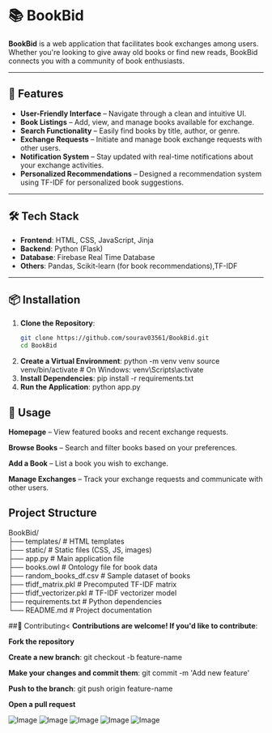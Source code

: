 # 📚 BookBid

**BookBid** is a web application that facilitates book exchanges among users. Whether you're looking to give away old books or find new reads, BookBid connects you with a community of book enthusiasts.

---

## 🚀 Features

- **User-Friendly Interface** – Navigate through a clean and intuitive UI.
- **Book Listings** – Add, view, and manage books available for exchange.
- **Search Functionality** – Easily find books by title, author, or genre.
- **Exchange Requests** – Initiate and manage book exchange requests with other users.
- **Notification System** – Stay updated with real-time notifications about your exchange activities.
- **Personalized Recommendations** – Designed a recommendation system using TF-IDF for personalized book suggestions.

---

## 🛠️ Tech Stack

- **Frontend**: HTML, CSS, JavaScript, Jinja
- **Backend**: Python (Flask)
- **Database**: Firebase Real Time Database
- **Others**: Pandas, Scikit-learn (for book recommendations),TF-IDF

---

## 📦 Installation

1. **Clone the Repository**:
   ```bash
   git clone https://github.com/sourav03561/BookBid.git
   cd BookBid
2. **Create a Virtual Environment**:
   python -m venv venv
   source venv/bin/activate  # On Windows: venv\Scripts\activate
3. **Install Dependencies**:
   pip install -r requirements.txt
4. **Run the Application**:
   python app.py
   
## 🧪 Usage
**Homepage** – View featured books and recent exchange requests.

**Browse Books** – Search and filter books based on your preferences.

**Add a Book** – List a book you wish to exchange.

**Manage Exchanges** – Track your exchange requests and communicate with other users.

## Project Structure
BookBid/<br>
├── templates/           # HTML templates<br>
├── static/              # Static files (CSS, JS, images)<br>
├── app.py               # Main application file<br>
├── books.owl            # Ontology file for book data<br>
├── random_books_df.csv  # Sample dataset of books<br>
├── tfidf_matrix.pkl     # Precomputed TF-IDF matrix<br>
├── tfidf_vectorizer.pkl # TF-IDF vectorizer model<br>
├── requirements.txt     # Python dependencies<br>
└── README.md            # Project documentation<br>

##🤝 Contributing<
**Contributions are welcome! If you'd like to contribute**:<br>

**Fork the repository**<br>

**Create a new branch**: git checkout -b feature-name<br>

**Make your changes and commit them**: git commit -m 'Add new feature'<br>

**Push to the branch**: git push origin feature-name<br>

**Open a pull request**<br>

![Image](https://github.com/user-attachments/assets/244cebe4-57eb-4fe7-9e4e-7c6f1b86ffcc)
![Image](https://github.com/user-attachments/assets/b641af15-88ad-4649-b659-b06ef516af8c)
![Image](https://github.com/user-attachments/assets/d7b8272c-6cb0-4a3e-bedf-7ac32e2db755)
![Image](https://github.com/user-attachments/assets/56784886-ae35-49d2-bb3e-6062392c34d9)
![Image](https://github.com/user-attachments/assets/0bf69af7-aa0e-44f5-bc38-c1675af0d8a1)
